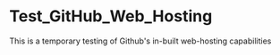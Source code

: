 # Test_GitHub_Web_Hosting
This is a temporary testing of Github's in-built web-hosting capabilities

